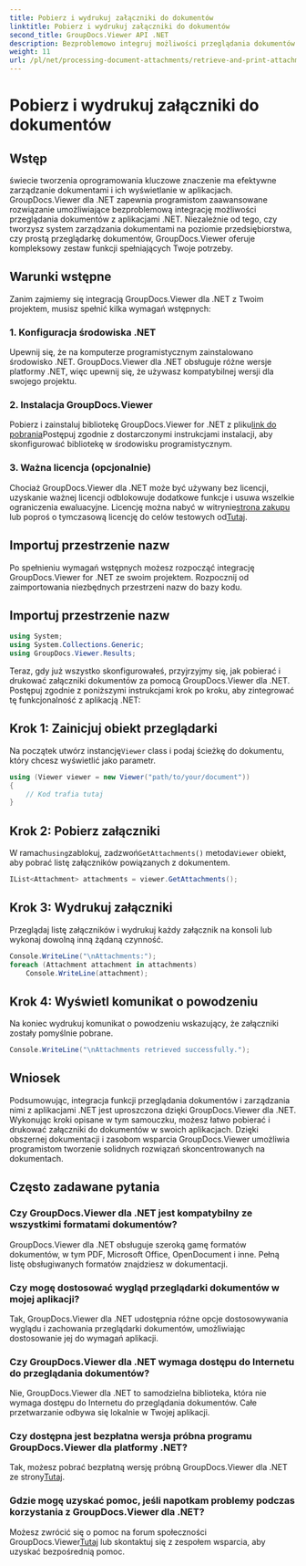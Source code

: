 ```yaml
---
title: Pobierz i wydrukuj załączniki do dokumentów
linktitle: Pobierz i wydrukuj załączniki do dokumentów
second_title: GroupDocs.Viewer API .NET
description: Bezproblemowo integruj możliwości przeglądania dokumentów z aplikacjami .NET dzięki GroupDocs.Viewer dla .NET. Bezproblemowo pobieraj i drukuj załączniki do dokumentów.
weight: 11
url: /pl/net/processing-document-attachments/retrieve-and-print-attachments/
---
```


# Pobierz i wydrukuj załączniki do dokumentów

## Wstęp
świecie tworzenia oprogramowania kluczowe znaczenie ma efektywne zarządzanie dokumentami i ich wyświetlanie w aplikacjach. GroupDocs.Viewer dla .NET zapewnia programistom zaawansowane rozwiązanie umożliwiające bezproblemową integrację możliwości przeglądania dokumentów z aplikacjami .NET. Niezależnie od tego, czy tworzysz system zarządzania dokumentami na poziomie przedsiębiorstwa, czy prostą przeglądarkę dokumentów, GroupDocs.Viewer oferuje kompleksowy zestaw funkcji spełniających Twoje potrzeby.
## Warunki wstępne
Zanim zajmiemy się integracją GroupDocs.Viewer dla .NET z Twoim projektem, musisz spełnić kilka wymagań wstępnych:
### 1. Konfiguracja środowiska .NET
Upewnij się, że na komputerze programistycznym zainstalowano środowisko .NET. GroupDocs.Viewer dla .NET obsługuje różne wersje platformy .NET, więc upewnij się, że używasz kompatybilnej wersji dla swojego projektu.
### 2. Instalacja GroupDocs.Viewer
 Pobierz i zainstaluj bibliotekę GroupDocs.Viewer for .NET z pliku[link do pobrania](https://releases.groupdocs.com/viewer/net/)Postępuj zgodnie z dostarczonymi instrukcjami instalacji, aby skonfigurować bibliotekę w środowisku programistycznym.
### 3. Ważna licencja (opcjonalnie)
 Chociaż GroupDocs.Viewer dla .NET może być używany bez licencji, uzyskanie ważnej licencji odblokowuje dodatkowe funkcje i usuwa wszelkie ograniczenia ewaluacyjne. Licencję można nabyć w witrynie[strona zakupu](https://purchase.groupdocs.com/buy) lub poproś o tymczasową licencję do celów testowych od[Tutaj](https://purchase.groupdocs.com/temporary-license/).

## Importuj przestrzenie nazw
Po spełnieniu wymagań wstępnych możesz rozpocząć integrację GroupDocs.Viewer for .NET ze swoim projektem. Rozpocznij od zaimportowania niezbędnych przestrzeni nazw do bazy kodu.
## Importuj przestrzenie nazw
```csharp
using System;
using System.Collections.Generic;
using GroupDocs.Viewer.Results;
```

Teraz, gdy już wszystko skonfigurowałeś, przyjrzyjmy się, jak pobierać i drukować załączniki dokumentów za pomocą GroupDocs.Viewer dla .NET. Postępuj zgodnie z poniższymi instrukcjami krok po kroku, aby zintegrować tę funkcjonalność z aplikacją .NET:
## Krok 1: Zainicjuj obiekt przeglądarki
 Na początek utwórz instancję`Viewer` class i podaj ścieżkę do dokumentu, który chcesz wyświetlić jako parametr.
```csharp
using (Viewer viewer = new Viewer("path/to/your/document"))
{
    // Kod trafia tutaj
}
```
## Krok 2: Pobierz załączniki
 W ramach`using`zablokuj, zadzwoń`GetAttachments()` metoda`Viewer` obiekt, aby pobrać listę załączników powiązanych z dokumentem.
```csharp
IList<Attachment> attachments = viewer.GetAttachments();
```
## Krok 3: Wydrukuj załączniki
Przeglądaj listę załączników i wydrukuj każdy załącznik na konsoli lub wykonaj dowolną inną żądaną czynność.
```csharp
Console.WriteLine("\nAttachments:");
foreach (Attachment attachment in attachments)
    Console.WriteLine(attachment);
```
## Krok 4: Wyświetl komunikat o powodzeniu
Na koniec wydrukuj komunikat o powodzeniu wskazujący, że załączniki zostały pomyślnie pobrane.
```csharp
Console.WriteLine("\nAttachments retrieved successfully.");
```

## Wniosek
Podsumowując, integracja funkcji przeglądania dokumentów i zarządzania nimi z aplikacjami .NET jest uproszczona dzięki GroupDocs.Viewer dla .NET. Wykonując kroki opisane w tym samouczku, możesz łatwo pobierać i drukować załączniki do dokumentów w swoich aplikacjach. Dzięki obszernej dokumentacji i zasobom wsparcia GroupDocs.Viewer umożliwia programistom tworzenie solidnych rozwiązań skoncentrowanych na dokumentach.
## Często zadawane pytania
### Czy GroupDocs.Viewer dla .NET jest kompatybilny ze wszystkimi formatami dokumentów?
GroupDocs.Viewer dla .NET obsługuje szeroką gamę formatów dokumentów, w tym PDF, Microsoft Office, OpenDocument i inne. Pełną listę obsługiwanych formatów znajdziesz w dokumentacji.
### Czy mogę dostosować wygląd przeglądarki dokumentów w mojej aplikacji?
Tak, GroupDocs.Viewer dla .NET udostępnia różne opcje dostosowywania wyglądu i zachowania przeglądarki dokumentów, umożliwiając dostosowanie jej do wymagań aplikacji.
### Czy GroupDocs.Viewer dla .NET wymaga dostępu do Internetu do przeglądania dokumentów?
Nie, GroupDocs.Viewer dla .NET to samodzielna biblioteka, która nie wymaga dostępu do Internetu do przeglądania dokumentów. Całe przetwarzanie odbywa się lokalnie w Twojej aplikacji.
### Czy dostępna jest bezpłatna wersja próbna programu GroupDocs.Viewer dla platformy .NET?
 Tak, możesz pobrać bezpłatną wersję próbną GroupDocs.Viewer dla .NET ze strony[Tutaj](https://releases.groupdocs.com/).
### Gdzie mogę uzyskać pomoc, jeśli napotkam problemy podczas korzystania z GroupDocs.Viewer dla .NET?
 Możesz zwrócić się o pomoc na forum społeczności GroupDocs.Viewer[Tutaj](https://forum.groupdocs.com/c/viewer/9) lub skontaktuj się z zespołem wsparcia, aby uzyskać bezpośrednią pomoc.